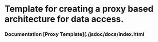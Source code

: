 # Template for creating a proxy based architecture for data access.
### Documentation [Proxy Template](./jsdoc/docs/index.html